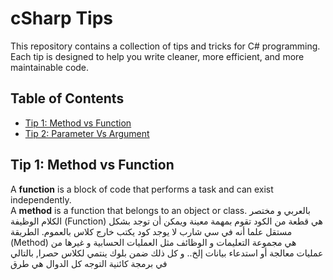 ﻿# cSharp Tips
This repository contains a collection of tips and tricks for C# programming. Each tip is designed to help you write cleaner, more efficient, and more maintainable code.
## Table of Contents
- [Tip 1: Method vs Function](#tip-1-method-vs-function)
- [Tip 2: Parameter Vs Argument](#tip-2-parameter-vs-argument)



## Tip 1: Method vs Function
A **function** is a block of code that performs a task and can exist independently.  
A **method** is a function that belongs to an object or class.
بالعربي و مختصر الكلام
الوظيفة (Function) هي قطعة من الكود تقوم بمهمة معينة ويمكن أن توجد بشكل مستقل علما أنه في سي شارب لا يوجد كود يكتب خارج كلاس بالعموم.
الطريقة (Method) هي مجموعة التعليمات و الوظائف مثل العمليات الحسابية و غيرها من عمليات معالجة أو استدعاء بيانات إلخ.. و كل ذلك ضمن بلوك ينتمي لكلاس حصرا, بالتالي في برمجة كائنية التوجه كل الدوال هي طرق